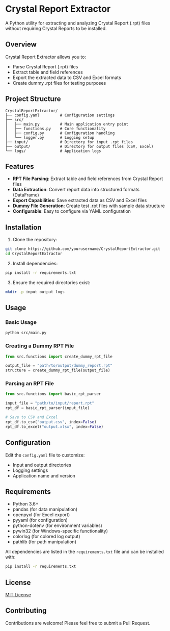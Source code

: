 # Crystal Report Extractor

A Python utility for extracting and analyzing Crystal Report (.rpt) files without requiring Crystal Reports to be installed.

## Overview

Crystal Report Extractor allows you to:
- Parse Crystal Report (.rpt) files
- Extract table and field references
- Export the extracted data to CSV and Excel formats
- Create dummy .rpt files for testing purposes

## Project Structure

```
CrystalReportExtractor/
├── config.yaml         # Configuration settings
├── src/
│   ├── main.py         # Main application entry point
│   ├── functions.py    # Core functionality
│   ├── config.py       # Configuration handling
│   └── logger.py       # Logging setup
├── input/              # Directory for input .rpt files
├── output/             # Directory for output files (CSV, Excel)
└── logs/               # Application logs
```

## Features

- **RPT File Parsing**: Extract table and field references from Crystal Report files
- **Data Extraction**: Convert report data into structured formats (DataFrame)
- **Export Capabilities**: Save extracted data as CSV and Excel files
- **Dummy File Generation**: Create test .rpt files with sample data structure
- **Configurable**: Easy to configure via YAML configuration

## Installation

1. Clone the repository:
```bash
git clone https://github.com/yourusername/CrystalReportExtractor.git
cd CrystalReportExtractor
```

2. Install dependencies:
```bash
pip install -r requirements.txt
```

3. Ensure the required directories exist:
```bash
mkdir -p input output logs
```

## Usage

### Basic Usage

```bash
python src/main.py
```

### Creating a Dummy RPT File

```python
from src.functions import create_dummy_rpt_file

output_file = "path/to/output/dummy_report.rpt"
structure = create_dummy_rpt_file(output_file)
```

### Parsing an RPT File

```python
from src.functions import basic_rpt_parser

input_file = "path/to/input/report.rpt"
rpt_df = basic_rpt_parser(input_file)

# Save to CSV and Excel
rpt_df.to_csv("output.csv", index=False)
rpt_df.to_excel("output.xlsx", index=False)
```

## Configuration

Edit the `config.yaml` file to customize:
- Input and output directories
- Logging settings
- Application name and version

## Requirements

- Python 3.6+
- pandas (for data manipulation)
- openpyxl (for Excel export)
- pyyaml (for configuration)
- python-dotenv (for environment variables)
- pywin32 (for Windows-specific functionality)
- colorlog (for colored log output)
- pathlib (for path manipulation)

All dependencies are listed in the `requirements.txt` file and can be installed with:
```bash
pip install -r requirements.txt
```

## License

[MIT License](LICENSE)

## Contributing

Contributions are welcome! Please feel free to submit a Pull Request.
